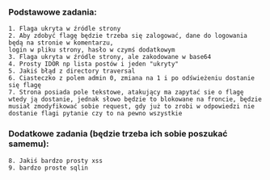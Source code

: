 ### Podstawowe zadania:
    1. Flaga ukryta w źródle strony
    2. Aby zdobyć flagę będzie trzeba się zalogować, dane do logowania będą na stronie w komentarzu, 
    login w pliku strony, hasło w czymś dodatkowym
    3. Flaga ukryta w źródle strony, ale zakodowane w base64
    4. Prosty IDOR np lista postów i jeden "ukryty"
    5. Jakiś błąd z directory traversal
    6. Ciasteczko z polem admin 0, zmiana na 1 i po odświeżeniu dostanie się flagę
    7. Strona posiada pole tekstowe, atakujący ma zapytać sie o flagę wtedy ją dostanie, jednak słowo będzie to blokowane na froncie, będzie musiał zmodyfikować sobie request, gdy już to zrobi w odpowiedzi nie dostanie flagi pytanie czy to na pewno wszystkie

### Dodatkowe zadania (będzie trzeba ich sobie poszukać samemu):
    8. Jakiś bardzo prosty xss
    9. bardzo proste sqlin